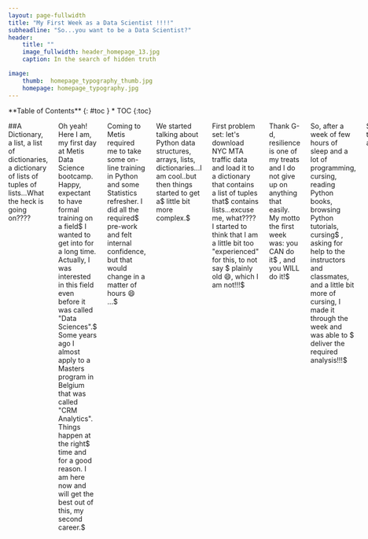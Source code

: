 ```yaml
---
layout: page-fullwidth
title: "My First Week as a Data Scientist !!!!"
subheadline: "So...you want to be a Data Scientist?"
header:
    title: ""
    image_fullwidth: header_homepage_13.jpg
    caption: In the search of hidden truth

image:
    thumb:  homepage_typography_thumb.jpg
    homepage: homepage_typography.jpg
---
```

<div class="row">
<div class="medium-4 medium-push-8 columns" markdown="1">
<div class="panel radius" markdown="1">
**Table of Contents**
{: #toc }
*  TOC
{:toc}
</div>
</div><!-- /.medium-4.columns -->

<div class="medium-8 medium-pull-4 columns" markdown="1">

##A Dictionary, a list, a list of dictionaries, a dictionary of lists of tuples of lists...What the heck is going on????

Oh yeah! Here I am, my first day at Metis Data Science bootcamp. Happy, expectant to have formal training on a field$
I wanted to get into for a long time. Actually, I was interested in this field even before it was called "Data Sciences".$
Some years ago I almost apply to a Masters program in Belgium that was called "CRM Analytics". Things happen at the right$
time and for a good reason. I am here now and will get the best out of this, my second career.$ 

Coming to Metis required me to take some on-line training in Python and some Statistics refresher. I did all the required$
pre-work and felt internal confidence, but that would change in a matter of hours :smile: ...$

We started talking about Python data structures, arrays, lists, dictionaries...I am cool..but then things started to get a$
little bit more complex.$

First problem set: let's download NYC MTA traffic data and load it to a dictionary that contains a list of tuples that$
contains lists...excuse me, what???? I started to think that I am a little bit too "experienced" for this, to not say $
plainly old :smile:, which I am not!!!$

Thank G-d, resilience is one of my treats and I do not give up on anything that easily. My motto the first week was: you CAN do it$
, and you WILL do it!$

So, after a week of few hours of sleep and a lot of programming, cursing, reading Python books, browsing Python tutorials, cursing$
, asking for help to the instructors and classmates, and a little bit more of cursing, I made it through the week and was able to $
deliver the required analysis!!!$

Super-proud of the accomplishment!

...things will get better...

Week 2, here I come!




